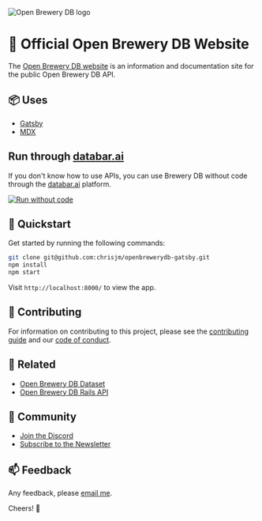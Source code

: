 ![Open Brewery DB logo](obdb-logo-md.jpg)

# 🍻 Official Open Brewery DB Website

The [Open Brewery DB website](https://www.openbrewerydb.org/) is an information and documentation site for the public Open Brewery DB API.

## 📦 Uses

* [Gatsby](https://www.gatsbyjs.org/)
* [MDX](https://mdxjs.com/)

## Run through [databar.ai](https://databar.ai)
If you don't know how to use APIs, you can use Brewery DB without code through the [databar.ai](https://databar.ai) platform.

[![Run without code](https://databar.ai/external/ref_button.svg)](https://databar.ai/source/36?utm_source=brewery&utm_campaign=apiref)

## 🚀 Quickstart

Get started by running the following commands:

```bash
git clone git@github.com:chrisjm/openbrewerydb-gatsby.git
npm install
npm start
```

Visit `http://localhost:8000/` to view the app.

## 🤝 Contributing

For information on contributing to this project, please see the [contributing guide](CONTRIBUTING.md) and our [code of conduct](CODE_OF_CONDUCT.md).

## 🔗 Related

* [Open Brewery DB Dataset](https://github.com/openbrewerydb/openbrewerydb)
* [Open Brewery DB Rails API](https://github.com/chrisjm/openbrewerydb-rails-api)

## 👾 Community

* [Join the Discord](https://discord.gg/SHtpdEN)
* [Subscribe to the Newsletter](http://eepurl.com/dBjS0j)

## 📫 Feedback

Any feedback, please [email me](mailto:chris@openbrewerydb.org).

Cheers! 🍻
